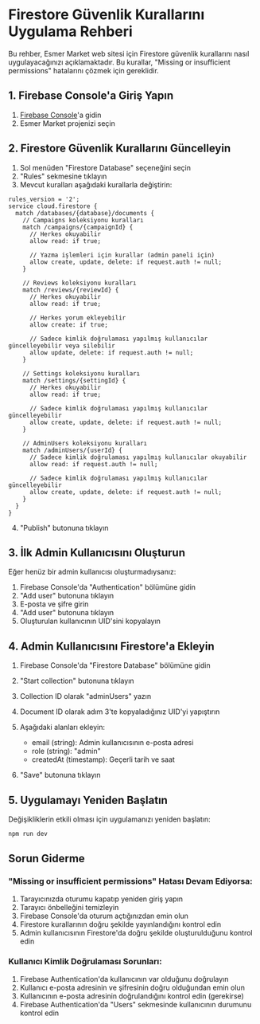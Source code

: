 # Firestore Güvenlik Kurallarını Uygulama Rehberi

Bu rehber, Esmer Market web sitesi için Firestore güvenlik kurallarını nasıl uygulayacağınızı açıklamaktadır. Bu kurallar, "Missing or insufficient permissions" hatalarını çözmek için gereklidir.

## 1. Firebase Console'a Giriş Yapın

1. [Firebase Console](https://console.firebase.google.com/)'a gidin
2. Esmer Market projenizi seçin

## 2. Firestore Güvenlik Kurallarını Güncelleyin

1. Sol menüden "Firestore Database" seçeneğini seçin
2. "Rules" sekmesine tıklayın
3. Mevcut kuralları aşağıdaki kurallarla değiştirin:

```
rules_version = '2';
service cloud.firestore {
  match /databases/{database}/documents {
    // Campaigns koleksiyonu kuralları
    match /campaigns/{campaignId} {
      // Herkes okuyabilir
      allow read: if true;
      
      // Yazma işlemleri için kurallar (admin paneli için)
      allow create, update, delete: if request.auth != null;
    }
    
    // Reviews koleksiyonu kuralları
    match /reviews/{reviewId} {
      // Herkes okuyabilir
      allow read: if true;
      
      // Herkes yorum ekleyebilir
      allow create: if true;
      
      // Sadece kimlik doğrulaması yapılmış kullanıcılar güncelleyebilir veya silebilir
      allow update, delete: if request.auth != null;
    }
    
    // Settings koleksiyonu kuralları
    match /settings/{settingId} {
      // Herkes okuyabilir
      allow read: if true;
      
      // Sadece kimlik doğrulaması yapılmış kullanıcılar güncelleyebilir
      allow create, update, delete: if request.auth != null;
    }
    
    // AdminUsers koleksiyonu kuralları
    match /adminUsers/{userId} {
      // Sadece kimlik doğrulaması yapılmış kullanıcılar okuyabilir
      allow read: if request.auth != null;
      
      // Sadece kimlik doğrulaması yapılmış kullanıcılar güncelleyebilir
      allow create, update, delete: if request.auth != null;
    }
  }
}
```

4. "Publish" butonuna tıklayın

## 3. İlk Admin Kullanıcısını Oluşturun

Eğer henüz bir admin kullanıcısı oluşturmadıysanız:

1. Firebase Console'da "Authentication" bölümüne gidin
2. "Add user" butonuna tıklayın
3. E-posta ve şifre girin
4. "Add user" butonuna tıklayın
5. Oluşturulan kullanıcının UID'sini kopyalayın

## 4. Admin Kullanıcısını Firestore'a Ekleyin

1. Firebase Console'da "Firestore Database" bölümüne gidin
2. "Start collection" butonuna tıklayın
3. Collection ID olarak "adminUsers" yazın
4. Document ID olarak adım 3'te kopyaladığınız UID'yi yapıştırın
5. Aşağıdaki alanları ekleyin:
   - email (string): Admin kullanıcısının e-posta adresi
   - role (string): "admin"
   - createdAt (timestamp): Geçerli tarih ve saat

6. "Save" butonuna tıklayın

## 5. Uygulamayı Yeniden Başlatın

Değişikliklerin etkili olması için uygulamanızı yeniden başlatın:

```bash
npm run dev
```

## Sorun Giderme

### "Missing or insufficient permissions" Hatası Devam Ediyorsa:

1. Tarayıcınızda oturumu kapatıp yeniden giriş yapın
2. Tarayıcı önbelleğini temizleyin
3. Firebase Console'da oturum açtığınızdan emin olun
4. Firestore kurallarının doğru şekilde yayınlandığını kontrol edin
5. Admin kullanıcısının Firestore'da doğru şekilde oluşturulduğunu kontrol edin

### Kullanıcı Kimlik Doğrulaması Sorunları:

1. Firebase Authentication'da kullanıcının var olduğunu doğrulayın
2. Kullanıcı e-posta adresinin ve şifresinin doğru olduğundan emin olun
3. Kullanıcının e-posta adresinin doğrulandığını kontrol edin (gerekirse)
4. Firebase Authentication'da "Users" sekmesinde kullanıcının durumunu kontrol edin 